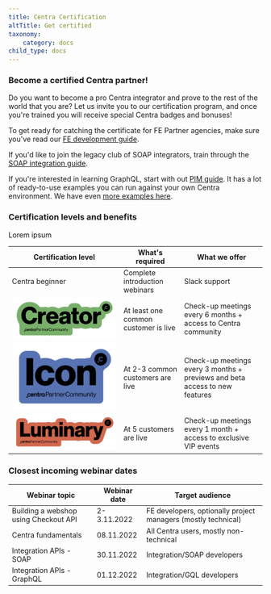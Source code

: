 ```yaml
---
title: Centra Certification
altTitle: Get certified
taxonomy:
    category: docs
child_type: docs
---
```


### Become a certified Centra partner!

Do you want to become a pro Centra integrator and prove to the rest of the world that you are? Let us invite you to our certification program, and once you're trained you will receive special Centra badges and bonuses!

To get ready for catching the certificate for FE Partner agencies, make sure you've read our [FE development guide](/fe-development/fe-elements).

If you'd like to join the legacy club of SOAP integrators, train through the [SOAP integration guide](/guides/erp-integration).

If you're interested in learning GraphQL, start with out [PIM guide](/guides/pim-gql-integration). It has a lot of ready-to-use examples you can run against your own Centra environment. We have even [more examples here](/api-references/graphql-integration-api/examples).

### Certification levels and benefits

Lorem ipsum

| **Certification level** | **What's required** | **What we offer** |
| --- | --- | --- |
| Centra beginner | Complete introduction webinars | Slack support |
| ![](cert-lvl-1.png) | At least one common customer is live | Check-up meetings every 6 months + access to Centra community |
| ![](cert-lvl-2.png) | At 2-3 common customers are live | Check-up meetings every 3 months + previews and beta access to new features |
| ![](cert-lvl-3.png) | At 5 customers are live | Check-up meetings every 1 month + access to exclusive VIP events |

### Closest incoming webinar dates

| Webinar topic | Webinar date | Target audience |
| --- | --- | --- |
| Building a webshop using Checkout API | 2-3.11.2022 | FE developers, optionally project managers (mostly technical) |
| Centra fundamentals | 08.11.2022 | All Centra users, mostly non-technical |
| Integration APIs - SOAP | 30.11.2022 | Integration/SOAP developers |
| Integration APIs - GraphQL | 01.12.2022 | Integration/GQL developers |
